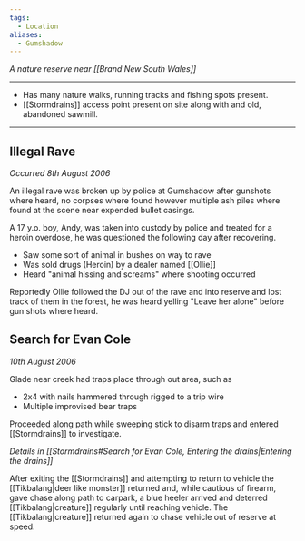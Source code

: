 ```yaml
---
tags:
  - Location
aliases:
  - Gumshadow
---
```

*A nature reserve near [[Brand New South Wales]]* 

---
- Has many nature walks, running tracks and fishing spots present.
- [[Stormdrains]] access point present on site along with and old, abandoned sawmill.

---
## Illegal Rave
*Occurred 8th August 2006*

An illegal rave was broken up by police at Gumshadow after gunshots where heard, no corpses where found however multiple ash piles where found at the scene near expended bullet casings.

A 17 y.o. boy, Andy, was taken into custody by police and treated for a heroin overdose, he was questioned the following day after recovering.
- Saw some sort of animal in bushes on way to rave
- Was sold drugs (Heroin) by a dealer named [[Ollie]]
- Heard "animal hissing and screams" where shooting occurred

Reportedly Ollie followed the DJ out of the rave and into reserve and lost track of them in the forest, he was heard yelling "Leave her alone" before gun shots where heard.

## Search for Evan Cole
*10th August 2006*

Glade near creek had traps place through out area, such as
- 2x4 with nails hammered through rigged to a trip wire
- Multiple improvised bear traps

Proceeded along path while sweeping stick to disarm traps and entered [[Stormdrains]] to investigate.

*Details in [[Stormdrains#Search for Evan Cole, Entering the drains|Entering the drains]]*

After exiting the [[Stormdrains]] and attempting to return to vehicle the [[Tikbalang|deer like monster]] returned and, while cautious of firearm, gave chase along path to carpark, a blue heeler arrived and deterred [[Tikbalang|creature]] regularly until reaching vehicle. 
The [[Tikbalang|creature]] returned again to chase vehicle out of reserve at speed.